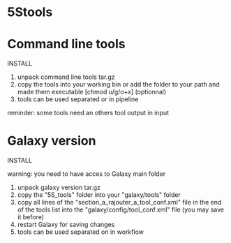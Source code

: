 # 5Stools #################################################################################################################


# Command line tools ######################################################################################################

INSTALL

1. unpack command line tools tar.gz
2. copy the tools into your working bin or add the folder to your path and made them executable [chmod u/g/o+x] (optionnal)
3. tools can be used separated or in pipeline

reminder: some tools need an others tool output in input

# Galaxy version ##########################################################################################################

INSTALL

warning: you need to have acces to Galaxy main folder

1. unpack galaxy version tar.gz
2. copy the "5S_tools" folder into your "galaxy/tools" folder
3. copy all lines of the "section_a_rajouter_a_tool_conf.xml" file in the end of the tools list into the "galaxy/config/tool_conf.xml" file (you may save it before)
4. restart Galaxy for saving changes
5. tools can be used separated on in workflow
